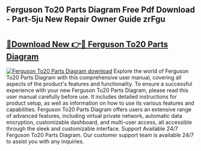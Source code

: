 ## Ferguson To20 Parts Diagram Free Pdf Download - Part-5ju New Repair Owner Guide zrFgu

# <h2><a href="http://dfhm7f.blite.top/?on=Ferguson+To20+Parts+Diagram">🔗Download New 👉🔴 Ferguson To20 Parts Diagram</a></h2>

[![Ferguson To20 Parts Diagram download](https://i.imgur.com/lujVjoI.png)](http://dfhm7f.blite.top/?on=Ferguson+To20+Parts+Diagram)
Explore the world of Ferguson To20 Parts Diagram with this comprehensive user manual, covering all aspects of the product's features and functionality. To ensure a successful experience with your new Ferguson To20 Parts Diagram, please read this user manual carefully before use. It includes detailed instructions for product setup, as well as information on how to use its various features and capabilities. Ferguson To20 Parts Diagram offers users an extensive range of advanced features, including virtual private network, automatic data encryption, customizable dashboard, and multi-user access, all accessible through the sleek and customizable interface. Support Available 24/7 Ferguson To20 Parts Diagram. Our customer support team is available 24/7 to assist you with any inquiries.
